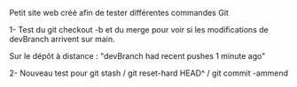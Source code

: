 Petit site web créé afin de tester différentes commandes Git

1- Test du git checkout -b et du merge pour voir si les modifications de devBranch arrivent sur main.

Sur le dépôt à distance : "devBranch had recent pushes 1 minute ago"

2- Nouveau test pour git stash / git reset-hard HEAD^ / git commit -ammend